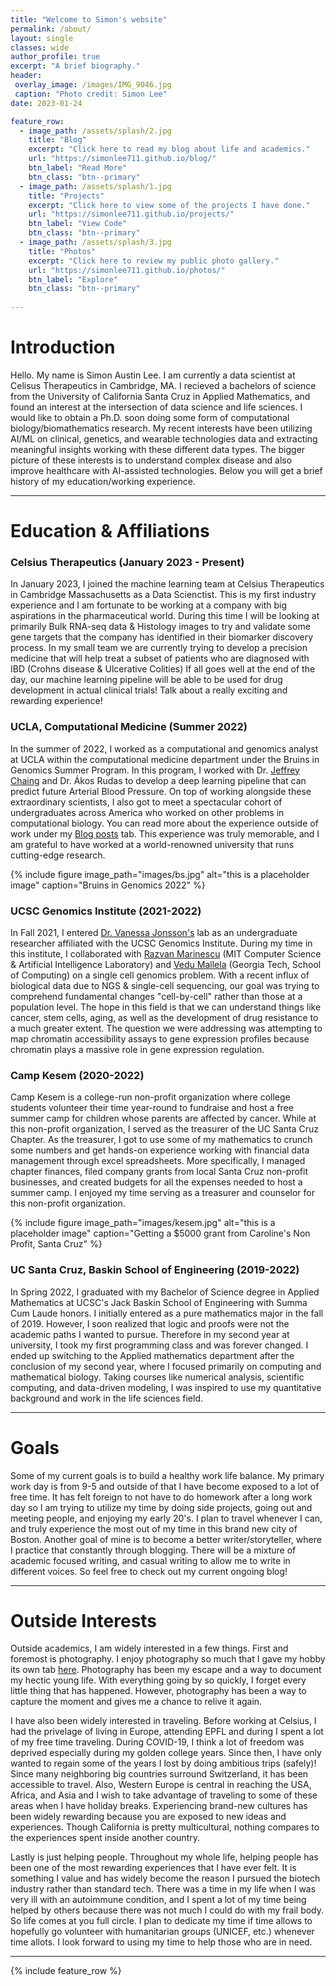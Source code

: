 ```yaml
---
title: "Welcome to Simon's website"
permalink: /about/
layout: single
classes: wide
author_profile: true
excerpt: "A brief biography."
header:
 overlay_image: /images/IMG_9046.jpg
 caption: "Photo credit: Simon Lee"
date: 2023-01-24

feature_row:
  - image_path: /assets/splash/2.jpg
    title: "Blog"
    excerpt: "Click here to read my blog about life and academics."
    url: "https://simonlee711.github.io/blog/"
    btn_label: "Read More"
    btn_class: "btn--primary"
  - image_path: /assets/splash/1.jpg
    title: "Projects"
    excerpt: "Click here to view some of the projects I have done."
    url: "https://simonlee711.github.io/projects/"
    btn_label: "View Code"
    btn_class: "btn--primary"
  - image_path: /assets/splash/3.jpg
    title: "Photos"
    excerpt: "Click here to review my public photo gallery."
    url: "https://simonlee711.github.io/photos/"
    btn_label: "Explore"
    btn_class: "btn--primary"
  
---
```


# Introduction
 
Hello. My name is Simon Austin Lee. I am currently a data scientist at Celisus Therapeutics in Cambridge, MA. 
I recieved a bachelors of science from the University of California Santa Cruz in Applied Mathematics, and found an interest at the intersection of data science and life sciences. 
I would like to obtain a Ph.D. soon doing some form of computational biology/biomathematics research. 
My recent interests have been utilizing AI/ML on clinical, genetics, and wearable technologies data and extracting meaningful insights working with these different data types. 
The bigger picture of these interests is to understand complex disease and also improve healthcare with AI-assisted technologies.
Below you will get a brief history of my education/working experience.
 
---
 
# Education & Affiliations

### Celsius Therapeutics (January 2023 - Present)

In January 2023, I joined the machine learning team at Celsius Therapeutics in Cambridge Massachusetts as a Data Scienctist. 
This is my first industry experience and I am fortunate to be working at a company with big aspirations in the pharmaceutical world. 
During this time I will be looking at primarily Bulk RNA-seq data & Histology images to try and validate some gene targets that the company has identified in their biomarker discovery process. 
In my small team we are currently trying to develop a precision medicine that will help treat a subset of patients who are diagnosed with IBD (Crohns disease & Ulcerative Colities)
If all goes well at the end of the day, our machine learning pipeline will be able to be used for drug development in actual clinical trials! 
Talk about a really exciting and rewarding experience! 
 
### UCLA, Computational Medicine (Summer 2022)
 
In the summer of 2022, I worked as a computational and genomics analyst at UCLA within the computational medicine department under the Bruins in Genomics Summer Program. In this program, I worked with Dr. [Jeffrey Chaing](https://compmed.ucla.edu/member/chiang-phd) and Dr. Ákos Rudas to develop a deep learning pipeline that can predict future Arterial Blood Pressure. On top of working alongside these extraordinary scientists, I also got to meet a spectacular cohort of undergraduates across America who worked on other problems in computational biology. You can read more about the experience outside of work under my [Blog posts](https://simonlee711.github.io/blog/) tab. This experience was truly memorable, and I am grateful to have worked at a world-renowned university that runs cutting-edge research.
 
{% include figure image_path="images/bs.jpg" alt="this is a placeholder image" caption="Bruins in Genomics 2022" %}
 
### UCSC Genomics Institute (2021-2022)
 
In Fall 2021, I entered [Dr. Vanessa Jonsson's](https://jonssonlab.com/) lab as an undergraduate researcher affiliated with the UCSC Genomics Institute. During my time in this institute, I collaborated with [Razvan Marinescu](http://www.mit.edu/~razvan/) (MIT Computer Science & Artificial Intelligence Laboratory) and [Vedu Mallela](https://people.csail.mit.edu/vmallela/) (Georgia Tech, School of Computing) on a single cell genomics problem. With a recent influx of biological data due to NGS & single-cell sequencing, our goal was trying to comprehend fundamental changes "cell-by-cell" rather than those at a population level. The hope in this field is that we can understand things like cancer, stem cells, aging, as well as the development of drug resistance to a much greater extent. The question we were addressing was attempting to map chromatin accessibility assays to gene expression profiles because chromatin plays a massive role in gene expression regulation.
 
### Camp Kesem (2020-2022)

Camp Kesem is a college-run non-profit organization where college students volunteer their time year-round to fundraise and host a free summer camp for children whose parents are affected by cancer. While at this non-profit organization, I served as the treasurer of the UC Santa Cruz Chapter. As the treasurer, I got to use some of my mathematics to crunch some numbers and get hands-on experience working with financial data management through excel spreadsheets. More specifically, I managed chapter finances, filed company grants from local Santa Cruz non-profit businesses, and created budgets for all the expenses needed to host a summer camp. I enjoyed my time serving as a treasurer and counselor for this non-profit organization.

{% include figure image_path="images/kesem.jpg" alt="this is a placeholder image" caption="Getting a $5000 grant from Caroline's Non Profit, Santa Cruz" %}

 
### UC Santa Cruz, Baskin School of Engineering (2019-2022)
 
In Spring 2022, I graduated with my Bachelor of Science degree in Applied Mathematics at UCSC's Jack Baskin School of Engineering with Summa Cum Laude honors. 
  I initially entered as a pure mathematics major in the fall of 2019. However, I soon realized that logic and proofs were not the academic paths I wanted to pursue. 
  Therefore in my second year at university, I took my first programming class and was forever changed. 
  I ended up switching to the Applied mathematics department after the conclusion of my second year, where I focused primarily on computing and mathematical biology. 
  Taking courses like numerical analysis, scientific computing, and data-driven modeling, I was inspired to use my quantitative background and work in the life sciences field.
 
<!---{% include figure image_path="images/AM.jpg" alt="this is a placeholder image" caption="Applied Mathematics Pi Party" %}-->
 
 
---
 
# Goals
 
 Some of my current goals is to build a healthy work life balance. My primary work day is from 9-5 and outside of that I have become exposed to a lot of free time.
 It has felt foreign to not have to do homework after a long work day so I am trying to utilize my time by doing side projects, going out and meeting people, and enjoying my early 20's. 
 I plan to travel whenever I can, and truly experience the most out of my time in this brand new city of Boston. 
 Another goal of mine is to become a better writer/storyteller, where I practice that constantly through blogging. 
 There will be a mixture of academic focused writing, and casual writing to allow me to write in different voices. 
 So feel free to check out my current ongoing blog! 
 
---
 
# Outside Interests
 
Outside academics, I am widely interested in a few things. First and foremost is photography. I enjoy photography so much that I gave my hobby its own tab [here](https://simonlee711.github.io/photos/). Photography has been my escape and a way to document my hectic young life. With everything going by so quickly, I forget every little thing that has happened. However, photography has been a way to capture the moment and gives me a chance to relive it again.
 
I have also been widely interested in traveling. Before working at Celsius, I had the privelage of living in Europe, attending EPFL and during I spent a lot of my free time traveling.
During COVID-19, I think a lot of freedom was deprived especially during my golden college years. 
Since then, I have only wanted to regain some of the years I lost by doing ambitious trips (safely)! 
Since many neighboring big countries surround Switzerland, it has been accessible to travel. 
Also, Western Europe is central in reaching the USA, Africa, and Asia and I wish to take advantage of traveling to some of these areas when I have holiday breaks. 
Experiencing brand-new cultures has been widely rewarding because you are exposed to new ideas and experiences. 
Though California is pretty multicultural, nothing compares to the experiences spent inside another country. 

Lastly is just helping people. 
Throughout my whole life, helping people has been one of the most rewarding experiences that I have ever felt. 
It is something I value and has widely become the reason I pursued the biotech industry rather than standard tech. 
There was a time in my life when I was very ill with an autoimmune condition, and I spent a lot of my time being helped by others because there was not much I could do with my frail body. 
So life comes at you full circle. 
I plan to dedicate my time if time allows to hopefully go volunteer with humanitarian groups (UNICEF, etc.) whenever time allots. 
I look forward to using my time to help those who are in need. 

---

{% include feature_row %}
 

 
 
 

